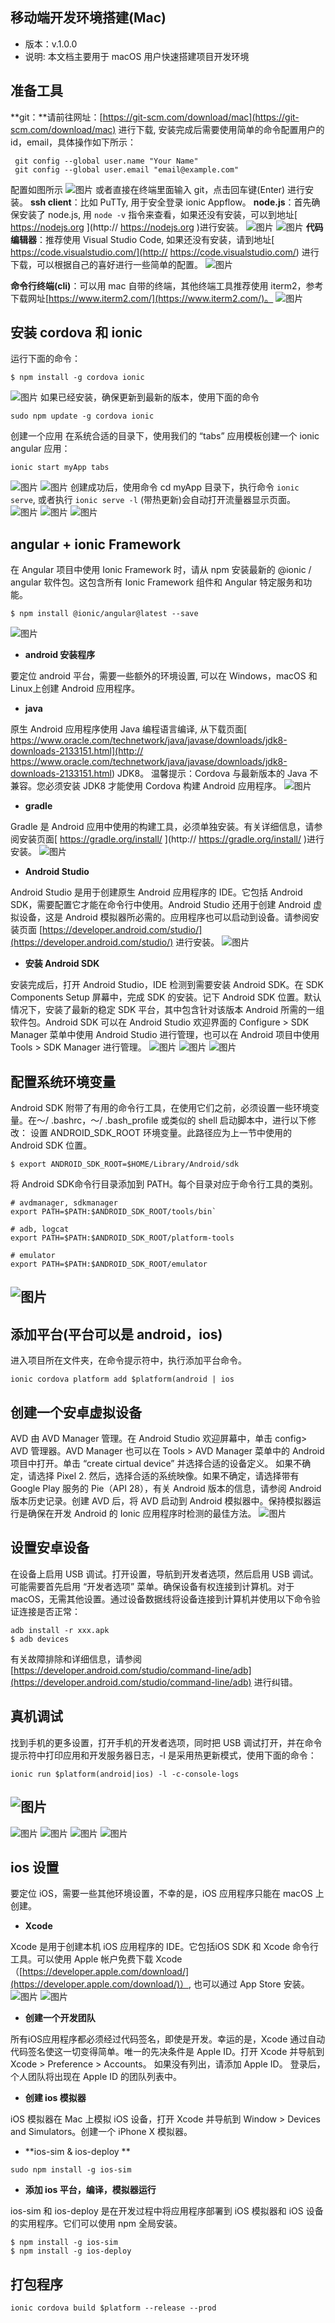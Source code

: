 ## 移动端开发环境搭建(Mac)
* 版本：v.1.0.0
* 说明: 本文档主要用于 macOS 用户快速搭建项目开发环境
## 准备工具
**git：**请前往网址：[https://git-scm.com/download/mac](https://git-scm.com/download/mac) 进行下载, 安装完成后需要使用简单的命令配置用户的 id，email，具体操作如下所示： 
```
 git config --global user.name "Your Name"
 git config --global user.email "email@example.com"
```
配置如图所示
![图片](https://uploader.shimo.im/f/pXnTDJLM2uIWa9Xp.png!thumbnail)
或者直接在终端里面输入 git，点击回车键(Enter) 进行安装。
**ssh client**：比如 PuTTy, 用于安全登录 ionic Appflow。
**node.js**：首先确保安装了 node.js, 用 `node -v` 指令来查看，如果还没有安装，可以到地址[ https://nodejs.org ](http:// https://nodejs.org )进行安装。
![图片](https://uploader.shimo.im/f/lSV4XCUtG3w5nCBe.png!thumbnail)
![图片](https://uploader.shimo.im/f/fPuFoAFztF0LqJ7P.png!thumbnail)
**代码编辑器**：推荐使用 Visual Studio Code, 如果还没有安装，请到地址[ https://code.visualstudio.com/](http:// https://code.visualstudio.com/) 进行下载，可以根据自己的喜好进行一些简单的配置。
![图片](https://uploader.shimo.im/f/2TB7TVlLX3o8D9VX.png!thumbnail)

**命令行终端(cli)**：可以用 mac 自带的终端，其他终端工具推荐使用 iterm2，参考下载网址[https://www.iterm2.com/](https://www.iterm2.com/)。
![图片](https://uploader.shimo.im/f/q1QwBqEsDwUN60m7.png!thumbnail)
## 安装 cordova 和 ionic 
运行下面的命令：
```
$ npm install -g cordova ionic
```
![图片](https://uploader.shimo.im/f/H33ZVQlwixYun1S1.png!thumbnail)
如果已经安装，确保更新到最新的版本，使用下面的命令
```
sudo npm update -g cordova ionic
```
创建一个应用
在系统合适的目录下，使用我们的 “tabs” 应用模板创建一个 ionic angular 应用：
```
ionic start myApp tabs
```
![图片](https://uploader.shimo.im/f/SklcouAzXg09oA3g.png!thumbnail)
![图片](https://uploader.shimo.im/f/fX32IT5c7TkTOp9C.png!thumbnail)
创建成功后，使用命令 cd myApp 目录下，执行命令 `ionic serve`, 或者执行 `ionic serve -l` (带热更新)会自动打开流量器显示页面。
![图片](https://uploader.shimo.im/f/NvaHvdkS1co9PtK4.png!thumbnail)
![图片](https://uploader.shimo.im/f/XLYTJYdBHfc7wRSJ.png!thumbnail)
![图片](https://uploader.shimo.im/f/13Yn2lT9JUciEDYk.png!thumbnail)
## angular + ionic Framework
在 Angular 项目中使用 Ionic Framework 时，请从 npm 安装最新的 @ionic / angular 软件包。这包含所有 Ionic Framework 组件和 Angular 特定服务和功能。
```
$ npm install @ionic/angular@latest --save
```
![图片](https://uploader.shimo.im/f/WPNHtz9cy9gZQtWQ.png!thumbnail)
* **android 安装程序**

要定位 android 平台，需要一些额外的环境设置, 可以在 Windows，macOS 和 Linux上创建 Android 应用程序。
* **java**

原生 Android 应用程序使用 Java 编程语言编译, 从下载页面[ https://www.oracle.com/technetwork/java/javase/downloads/jdk8-downloads-2133151.html](http:// https://www.oracle.com/technetwork/java/javase/downloads/jdk8-downloads-2133151.html) JDK8。
温馨提示：Cordova 与最新版本的 Java 不兼容。您必须安装 JDK8 才能使用 Cordova 构建 Android 应用程序。
![图片](https://uploader.shimo.im/f/NEVtf8dWbHsbncBB.png!thumbnail)
* **gradle**

Gradle 是 Android 应用中使用的构建工具，必须单独安装。有关详细信息，请参阅安装页面[ https://gradle.org/install/ ](http:// https://gradle.org/install/ )进行安装。
![图片](https://uploader.shimo.im/f/jX94GD3CbsgpjjTz.png!thumbnail)
* **Android Studio**

Android Studio 是用于创建原生 Android 应用程序的 IDE。它包括 Android SDK，需要配置它才能在命令行中使用。Android Studio 还用于创建 Android 虚拟设备，这是 Android 模拟器所必需的。应用程序也可以启动到设备。请参阅安装页面 [https://developer.android.com/studio/](https://developer.android.com/studio/) 进行安装。
![图片](https://uploader.shimo.im/f/ZSGBWj9lOdo4PtK5.png!thumbnail)
* **安装 Android SDK**

安装完成后，打开 Android Studio，IDE 检测到需要安装 Android SDK。在 SDK Components Setup 屏幕中，完成 SDK 的安装。记下 Android SDK 位置。默认情况下，安装了最新的稳定 SDK 平台，其中包含针对该版本 Android 所需的一组软件包。Android SDK 可以在 Android Studio 欢迎界面的 Configure > SDK Manager 菜单中使用 Android Studio 进行管理，也可以在 Android 项目中使用 Tools > SDK Manager 进行管理。
![图片](https://uploader.shimo.im/f/U2iiBzj0gn8gy1Gt.png!thumbnail)
![图片](https://uploader.shimo.im/f/SvVT5eNSVkEgNghC.png!thumbnail)
![图片](https://uploader.shimo.im/f/vDi8H7rAHPcfd6c2.png!thumbnail)
## 配置系统环境变量
Android SDK 附带了有用的命令行工具，在使用它们之前，必须设置一些环境变量。在〜/ .bashrc，〜/ .bash_profile 或类似的 shell 启动脚本中，进行以下修改：
设置 ANDROID_SDK_ROOT 环境变量。此路径应为上一节中使用的 Android SDK 位置。
```
$ export ANDROID_SDK_ROOT=$HOME/Library/Android/sdk
```
将 Android SDK命令行目录添加到 PATH。每个目录对应于命令行工具的类别。
```
# avdmanager, sdkmanager
export PATH=$PATH:$ANDROID_SDK_ROOT/tools/bin`

# adb, logcat
export PATH=$PATH:$ANDROID_SDK_ROOT/platform-tools

# emulator
export PATH=$PATH:$ANDROID_SDK_ROOT/emulator
```
## ![图片](https://uploader.shimo.im/f/oKLzJH80SrQzfWrf.png!thumbnail)
## 添加平台(平台可以是 android，ios)
进入项目所在文件夹，在命令提示符中，执行添加平台命令。
```
ionic cordova platform add $platform(android | ios
```
## 创建一个安卓虚拟设备
AVD 由 AVD Manager 管理。在 Android Studio 欢迎屏幕中，单击 config> AVD 管理器。AVD Manager 也可以在 Tools > AVD Manager 菜单中的 Android 项目中打开。单击 “create cirtual device” 并选择合适的设备定义。 如果不确定，请选择 Pixel 2. 然后，选择合适的系统映像。如果不确定，请选择带有 Google Play 服务的 Pie（API 28），有关 Android 版本的信息，请参阅 Android 版本历史记录。创建 AVD 后，将 AVD 启动到 Android 模拟器中。保持模拟器运行是确保在开发 Android 的 Ionic 应用程序时检测的最佳方法。
![图片](https://uploader.shimo.im/f/Cs3BQPeKxUwYFPxO.png!thumbnail)
## 设置安卓设备
在设备上启用 USB 调试。打开设置，导航到开发者选项，然后启用 USB 调试。可能需要首先启用 “开发者选项” 菜单。确保设备有权连接到计算机。对于 macOS，无需其他设置。通过设备数据线将设备连接到计算机并使用以下命令验证连接是否正常：
```
adb install -r xxx.apk 
$ adb devices
```
有关故障排除和详细信息，请参阅 [https://developer.android.com/studio/command-line/adb](https://developer.android.com/studio/command-line/adb) 进行纠错。
## 真机调试
找到手机的更多设置，打开手机的开发者选项，同时把 USB 调试打开，并在命令提示符中打印应用和开发服务器日志，-l 是采用热更新模式，使用下面的命令：
```
ionic run $platform(android|ios) -l -c-console-logs
```
## ![图片](https://uploader.shimo.im/f/R0eLpQE3mtc8PHPA.png!thumbnail)
![图片](https://uploader.shimo.im/f/JPBdLp6ppig9BL89.png!thumbnail)
![图片](https://uploader.shimo.im/f/eLZ5qetnqGMkthng.png!thumbnail)
![图片](https://uploader.shimo.im/f/T0gqBVqRBJMFVaLn.png!thumbnail)
![图片](https://uploader.shimo.im/f/p0qNjWy7PjUE2s9G.png!thumbnail)
##  ios 设置
要定位 iOS，需要一些其他环境设置，不幸的是，iOS 应用程序只能在 macOS 上创建。
* **Xcode**

Xcode 是用于创建本机 iOS 应用程序的 IDE。它包括iOS SDK 和 Xcode 命令行工具。可以使用 Apple 帐户免费下载 Xcode（[https://developer.apple.com/download/](https://developer.apple.com/download/)）, 也可以通过 App Store 安装。
![图片](https://uploader.shimo.im/f/tSndECJ2xmoE40j9.png!thumbnail)
![图片](https://uploader.shimo.im/f/zZFwLm7ZKgUg8AgW.png!thumbnail)
* **创建一个开发团队**

所有iOS应用程序都必须经过代码签名，即使是开发。幸运的是，Xcode 通过自动代码签名使这一切变得简单。唯一的先决条件是 Apple ID。打开 Xcode 并导航到 Xcode > Preference > Accounts。 如果没有列出，请添加 Apple ID。 登录后，个人团队将出现在 Apple ID 的团队列表中。
* **创建 ios 模拟器**

iOS 模拟器在 Mac 上模拟 iOS 设备，打开 Xcode 并导航到 Window > Devices and Simulators。创建一个 iPhone X 模拟器。
* **ios-sim & ios-deploy **
```
sudo npm install -g ios-sim
```
* **添加 ios 平台，编译，模拟器运行**

ios-sim 和 ios-deploy 是在开发过程中将应用程序部署到 iOS 模拟器和 iOS 设备的实用程序。它们可以使用 npm 全局安装。
```
$ npm install -g ios-sim
$ npm install -g ios-deploy
```
## 打包程序
```
ionic cordova build $platform --release --prod
```




